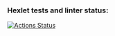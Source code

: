 ### Hexlet tests and linter status:
[![Actions Status](https://github.com/Ymirotvorenie/java-project-71/actions/workflows/hexlet-check.yml/badge.svg)](https://github.com/Ymirotvorenie/java-project-71/actions)
